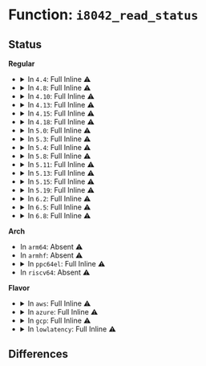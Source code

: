 # Function: <code>i8042_read_status</code>

## Status
<b>Regular</b>
<ul>
<li>
<details>
<summary>In <code>4.4</code>: Full Inline ⚠️</summary>

**Collision:** Unique Static

**Inline:** Full

**Transformation:** False

**Instances:**

```
In drivers/input/serio/i8042.c (ffffffff81664985)
Location: drivers/input/serio/i8042-x86ia64io.h:55
Inline: True
Inline callers:
  - drivers/input/serio/i8042.c:i8042_wait_write
  - drivers/input/serio/i8042.c:i8042_flush
  - drivers/input/serio/i8042.c:i8042_panic_blink
  - drivers/input/serio/i8042.c:i8042_panic_blink
  - drivers/input/serio/i8042.c:i8042_interrupt
  - drivers/input/serio/i8042.c:i8042_aux_test_irq
```
</details>
</li>
<li>
<details>
<summary>In <code>4.8</code>: Full Inline ⚠️</summary>

**Collision:** Unique Static

**Inline:** Full

**Transformation:** False

**Instances:**

```
In drivers/input/serio/i8042.c (ffffffff816c4d4b)
Location: drivers/input/serio/i8042-x86ia64io.h:55
Inline: True
Inline callers:
  - drivers/input/serio/i8042.c:i8042_panic_blink
  - drivers/input/serio/i8042.c:i8042_panic_blink
  - drivers/input/serio/i8042.c:i8042_aux_test_irq
  - drivers/input/serio/i8042.c:i8042_interrupt
  - drivers/input/serio/i8042.c:i8042_flush
  - drivers/input/serio/i8042.c:i8042_wait_write
```
</details>
</li>
<li>
<details>
<summary>In <code>4.10</code>: Full Inline ⚠️</summary>

**Collision:** Unique Static

**Inline:** Full

**Transformation:** False

**Instances:**

```
In drivers/input/serio/i8042.c (ffffffff816f2d6b)
Location: drivers/input/serio/i8042-x86ia64io.h:55
Inline: True
Inline callers:
  - drivers/input/serio/i8042.c:i8042_panic_blink
  - drivers/input/serio/i8042.c:i8042_panic_blink
  - drivers/input/serio/i8042.c:i8042_aux_test_irq
  - drivers/input/serio/i8042.c:i8042_interrupt
  - drivers/input/serio/i8042.c:i8042_flush
  - drivers/input/serio/i8042.c:i8042_wait_write
```
</details>
</li>
<li>
<details>
<summary>In <code>4.13</code>: Full Inline ⚠️</summary>

**Collision:** Unique Static

**Inline:** Full

**Transformation:** False

**Instances:**

```
In drivers/input/serio/i8042.c (ffffffff8170869d)
Location: drivers/input/serio/i8042-x86ia64io.h:55
Inline: True
Inline callers:
  - drivers/input/serio/i8042.c:i8042_panic_blink
  - drivers/input/serio/i8042.c:i8042_panic_blink
  - drivers/input/serio/i8042.c:i8042_aux_test_irq
  - drivers/input/serio/i8042.c:i8042_interrupt
  - drivers/input/serio/i8042.c:i8042_flush
  - drivers/input/serio/i8042.c:i8042_wait_write
```
</details>
</li>
<li>
<details>
<summary>In <code>4.15</code>: Full Inline ⚠️</summary>

**Collision:** Unique Static

**Inline:** Full

**Transformation:** False

**Instances:**

```
In drivers/input/serio/i8042.c (ffffffff8177988d)
Location: drivers/input/serio/i8042-x86ia64io.h:55
Inline: True
Inline callers:
  - drivers/input/serio/i8042.c:i8042_panic_blink
  - drivers/input/serio/i8042.c:i8042_panic_blink
  - drivers/input/serio/i8042.c:i8042_aux_test_irq
  - drivers/input/serio/i8042.c:i8042_interrupt
  - drivers/input/serio/i8042.c:i8042_flush
  - drivers/input/serio/i8042.c:i8042_wait_write
```
</details>
</li>
<li>
<details>
<summary>In <code>4.18</code>: Full Inline ⚠️</summary>

**Collision:** Unique Static

**Inline:** Full

**Transformation:** False

**Instances:**

```
In drivers/input/serio/i8042.c (ffffffff82732120)
Location: drivers/input/serio/i8042-x86ia64io.h:55
Inline: True
Inline callers:
  - drivers/input/serio/i8042.c:i8042_probe
  - drivers/input/serio/i8042.c:i8042_panic_blink
  - drivers/input/serio/i8042.c:i8042_panic_blink
  - drivers/input/serio/i8042.c:i8042_aux_test_irq
  - drivers/input/serio/i8042.c:i8042_interrupt
  - drivers/input/serio/i8042.c:i8042_flush
  - drivers/input/serio/i8042.c:i8042_wait_write
```
</details>
</li>
<li>
<details>
<summary>In <code>5.0</code>: Full Inline ⚠️</summary>

**Collision:** Unique Static

**Inline:** Full

**Transformation:** False

**Instances:**

```
In drivers/input/serio/i8042.c (ffffffff828eb634)
Location: drivers/input/serio/i8042-x86ia64io.h:55
Inline: True
Inline callers:
  - drivers/input/serio/i8042.c:i8042_probe
  - drivers/input/serio/i8042.c:i8042_panic_blink
  - drivers/input/serio/i8042.c:i8042_panic_blink
  - drivers/input/serio/i8042.c:i8042_aux_test_irq
  - drivers/input/serio/i8042.c:i8042_interrupt
  - drivers/input/serio/i8042.c:i8042_flush
  - drivers/input/serio/i8042.c:i8042_wait_write
```
</details>
</li>
<li>
<details>
<summary>In <code>5.3</code>: Full Inline ⚠️</summary>

**Collision:** Unique Static

**Inline:** Full

**Transformation:** False

**Instances:**

```
In drivers/input/serio/i8042.c (ffffffff82905be3)
Location: drivers/input/serio/i8042-x86ia64io.h:51
Inline: True
Inline callers:
  - drivers/input/serio/i8042.c:i8042_probe
  - drivers/input/serio/i8042.c:i8042_panic_blink
  - drivers/input/serio/i8042.c:i8042_panic_blink
  - drivers/input/serio/i8042.c:i8042_aux_test_irq
  - drivers/input/serio/i8042.c:i8042_interrupt
  - drivers/input/serio/i8042.c:i8042_flush
  - drivers/input/serio/i8042.c:i8042_wait_write
```
</details>
</li>
<li>
<details>
<summary>In <code>5.4</code>: Full Inline ⚠️</summary>

**Collision:** Unique Static

**Inline:** Full

**Transformation:** False

**Instances:**

```
In drivers/input/serio/i8042.c (ffffffff8290f61e)
Location: drivers/input/serio/i8042-x86ia64io.h:51
Inline: True
Inline callers:
  - drivers/input/serio/i8042.c:i8042_probe
  - drivers/input/serio/i8042.c:i8042_panic_blink
  - drivers/input/serio/i8042.c:i8042_panic_blink
  - drivers/input/serio/i8042.c:i8042_aux_test_irq
  - drivers/input/serio/i8042.c:i8042_interrupt
  - drivers/input/serio/i8042.c:i8042_flush
  - drivers/input/serio/i8042.c:i8042_wait_write
```
</details>
</li>
<li>
<details>
<summary>In <code>5.8</code>: Full Inline ⚠️</summary>

**Collision:** Unique Static

**Inline:** Full

**Transformation:** False

**Instances:**

```
In drivers/input/serio/i8042.c (ffffffff819258ee)
Location: drivers/input/serio/i8042-x86ia64io.h:51
Inline: True
Inline callers:
  - drivers/input/serio/i8042.c:i8042_panic_blink
  - drivers/input/serio/i8042.c:i8042_panic_blink
  - drivers/input/serio/i8042.c:i8042_controller_init
  - drivers/input/serio/i8042.c:i8042_check_aux
  - drivers/input/serio/i8042.c:i8042_aux_test_irq
  - drivers/input/serio/i8042.c:i8042_interrupt
  - drivers/input/serio/i8042.c:i8042_kbd_write
  - drivers/input/serio/i8042.c:i8042_command
  - drivers/input/serio/i8042.c:i8042_flush
```
</details>
</li>
<li>
<details>
<summary>In <code>5.11</code>: Full Inline ⚠️</summary>

**Collision:** Unique Static

**Inline:** Full

**Transformation:** False

**Instances:**

```
In drivers/input/serio/i8042.c (ffffffff8192d44e)
Location: drivers/input/serio/i8042-x86ia64io.h:51
Inline: True
Inline callers:
  - drivers/input/serio/i8042.c:i8042_panic_blink
  - drivers/input/serio/i8042.c:i8042_panic_blink
  - drivers/input/serio/i8042.c:i8042_controller_init
  - drivers/input/serio/i8042.c:i8042_check_aux
  - drivers/input/serio/i8042.c:i8042_aux_test_irq
  - drivers/input/serio/i8042.c:i8042_interrupt
  - drivers/input/serio/i8042.c:i8042_kbd_write
  - drivers/input/serio/i8042.c:i8042_command
  - drivers/input/serio/i8042.c:i8042_flush
```
</details>
</li>
<li>
<details>
<summary>In <code>5.13</code>: Full Inline ⚠️</summary>

**Collision:** Unique Static

**Inline:** Full

**Transformation:** False

**Instances:**

```
In drivers/input/serio/i8042.c (ffffffff8321cca4)
Location: drivers/input/serio/i8042-x86ia64io.h:51
Inline: True
Inline callers:
  - drivers/input/serio/i8042.c:i8042_probe
  - drivers/input/serio/i8042.c:i8042_panic_blink
  - drivers/input/serio/i8042.c:i8042_panic_blink
  - drivers/input/serio/i8042.c:i8042_check_aux
  - drivers/input/serio/i8042.c:i8042_aux_test_irq
  - drivers/input/serio/i8042.c:i8042_interrupt
  - drivers/input/serio/i8042.c:i8042_kbd_write
  - drivers/input/serio/i8042.c:i8042_command
  - drivers/input/serio/i8042.c:i8042_flush
```
</details>
</li>
<li>
<details>
<summary>In <code>5.15</code>: Full Inline ⚠️</summary>

**Collision:** Unique Static

**Inline:** Full

**Transformation:** False

**Instances:**

```
In drivers/input/serio/i8042.c (ffffffff819b17d9)
Location: drivers/input/serio/i8042-x86ia64io.h:51
Inline: True
Inline callers:
  - drivers/input/serio/i8042.c:i8042_panic_blink
  - drivers/input/serio/i8042.c:i8042_panic_blink
  - drivers/input/serio/i8042.c:i8042_controller_init
  - drivers/input/serio/i8042.c:i8042_check_aux
  - drivers/input/serio/i8042.c:i8042_aux_test_irq
  - drivers/input/serio/i8042.c:i8042_interrupt
  - drivers/input/serio/i8042.c:i8042_kbd_write
  - drivers/input/serio/i8042.c:i8042_command
  - drivers/input/serio/i8042.c:i8042_flush
```
</details>
</li>
<li>
<details>
<summary>In <code>5.19</code>: Full Inline ⚠️</summary>

**Collision:** Unique Static

**Inline:** Full

**Transformation:** False

**Instances:**

```
In drivers/input/serio/i8042.c (ffffffff81b103eb)
Location: drivers/input/serio/i8042-x86ia64io.h:51
Inline: True
Inline callers:
  - drivers/input/serio/i8042.c:i8042_panic_blink
  - drivers/input/serio/i8042.c:i8042_panic_blink
  - drivers/input/serio/i8042.c:i8042_controller_init
  - drivers/input/serio/i8042.c:i8042_aux_test_irq
  - drivers/input/serio/i8042.c:i8042_interrupt
  - drivers/input/serio/i8042.c:i8042_kbd_write
  - drivers/input/serio/i8042.c:__i8042_command
  - drivers/input/serio/i8042.c:__i8042_command
  - drivers/input/serio/i8042.c:__i8042_command
  - drivers/input/serio/i8042.c:__i8042_command
  - drivers/input/serio/i8042.c:i8042_flush
```
</details>
</li>
<li>
<details>
<summary>In <code>6.2</code>: Full Inline ⚠️</summary>

**Collision:** Unique Static

**Inline:** Full

**Transformation:** False

**Instances:**

```
In drivers/input/serio/i8042.c (ffffffff81ca0adb)
Location: drivers/input/serio/i8042-acpipnpio.h:52
Inline: True
Inline callers:
  - drivers/input/serio/i8042.c:i8042_panic_blink
  - drivers/input/serio/i8042.c:i8042_panic_blink
  - drivers/input/serio/i8042.c:i8042_controller_init
  - drivers/input/serio/i8042.c:i8042_aux_test_irq
  - drivers/input/serio/i8042.c:i8042_interrupt
  - drivers/input/serio/i8042.c:i8042_kbd_write
  - drivers/input/serio/i8042.c:__i8042_command
  - drivers/input/serio/i8042.c:__i8042_command
  - drivers/input/serio/i8042.c:__i8042_command
  - drivers/input/serio/i8042.c:__i8042_command
  - drivers/input/serio/i8042.c:i8042_flush
```
</details>
</li>
<li>
<details>
<summary>In <code>6.5</code>: Full Inline ⚠️</summary>

**Collision:** Unique Static

**Inline:** Full

**Transformation:** False

**Instances:**

```
In drivers/input/serio/i8042.c (ffffffff81d07e2b)
Location: drivers/input/serio/i8042-acpipnpio.h:52
Inline: True
Inline callers:
  - drivers/input/serio/i8042.c:i8042_panic_blink
  - drivers/input/serio/i8042.c:i8042_panic_blink
  - drivers/input/serio/i8042.c:i8042_controller_init
  - drivers/input/serio/i8042.c:i8042_aux_test_irq
  - drivers/input/serio/i8042.c:i8042_interrupt
  - drivers/input/serio/i8042.c:i8042_kbd_write
  - drivers/input/serio/i8042.c:__i8042_command
  - drivers/input/serio/i8042.c:__i8042_command
  - drivers/input/serio/i8042.c:__i8042_command
  - drivers/input/serio/i8042.c:__i8042_command
  - drivers/input/serio/i8042.c:i8042_flush
```
</details>
</li>
<li>
<details>
<summary>In <code>6.8</code>: Full Inline ⚠️</summary>

**Collision:** Unique Static

**Inline:** Full

**Transformation:** False

**Instances:**

```
In drivers/input/serio/i8042.c (ffffffff81dbda5b)
Location: drivers/input/serio/i8042-acpipnpio.h:52
Inline: True
Inline callers:
  - drivers/input/serio/i8042.c:i8042_panic_blink
  - drivers/input/serio/i8042.c:i8042_panic_blink
  - drivers/input/serio/i8042.c:i8042_controller_init
  - drivers/input/serio/i8042.c:i8042_aux_test_irq
  - drivers/input/serio/i8042.c:i8042_interrupt
  - drivers/input/serio/i8042.c:i8042_kbd_write
  - drivers/input/serio/i8042.c:__i8042_command
  - drivers/input/serio/i8042.c:__i8042_command
  - drivers/input/serio/i8042.c:__i8042_command
  - drivers/input/serio/i8042.c:__i8042_command
  - drivers/input/serio/i8042.c:i8042_flush
```
</details>
</li>
</ul>
<b>Arch</b>
<ul>
<li>
In <code>arm64</code>: Absent ⚠️
</li>
<li>
In <code>armhf</code>: Absent ⚠️
</li>
<li>
<details>
<summary>In <code>ppc64el</code>: Full Inline ⚠️</summary>

**Collision:** Unique Static

**Inline:** Full

**Transformation:** False

**Instances:**

```
In drivers/input/serio/i8042.c (c0000000013b31b0)
Location: drivers/input/serio/i8042-io.h:50
Inline: True
Inline callers:
  - drivers/input/serio/i8042.c:i8042_probe
  - drivers/input/serio/i8042.c:i8042_panic_blink
  - drivers/input/serio/i8042.c:i8042_panic_blink
  - drivers/input/serio/i8042.c:i8042_aux_test_irq
  - drivers/input/serio/i8042.c:i8042_interrupt
  - drivers/input/serio/i8042.c:i8042_flush
  - drivers/input/serio/i8042.c:i8042_wait_write
```
</details>
</li>
<li>
In <code>riscv64</code>: Absent ⚠️
</li>
</ul>
<b>Flavor</b>
<ul>
<li>
<details>
<summary>In <code>aws</code>: Full Inline ⚠️</summary>

**Collision:** Unique Static

**Inline:** Full

**Transformation:** False

**Instances:**

```
In drivers/input/serio/i8042.c (ffffffff828f63bd)
Location: drivers/input/serio/i8042-x86ia64io.h:51
Inline: True
Inline callers:
  - drivers/input/serio/i8042.c:i8042_probe
  - drivers/input/serio/i8042.c:i8042_panic_blink
  - drivers/input/serio/i8042.c:i8042_panic_blink
  - drivers/input/serio/i8042.c:i8042_aux_test_irq
  - drivers/input/serio/i8042.c:i8042_interrupt
  - drivers/input/serio/i8042.c:i8042_flush
  - drivers/input/serio/i8042.c:i8042_wait_write
```
</details>
</li>
<li>
<details>
<summary>In <code>azure</code>: Full Inline ⚠️</summary>

**Collision:** Unique Static

**Inline:** Full

**Transformation:** False

**Instances:**

```
In drivers/input/serio/i8042.c (ffffffff828ed824)
Location: drivers/input/serio/i8042-x86ia64io.h:51
Inline: True
Inline callers:
  - drivers/input/serio/i8042.c:i8042_probe
  - drivers/input/serio/i8042.c:i8042_panic_blink
  - drivers/input/serio/i8042.c:i8042_panic_blink
  - drivers/input/serio/i8042.c:i8042_aux_test_irq
  - drivers/input/serio/i8042.c:i8042_interrupt
  - drivers/input/serio/i8042.c:i8042_flush
  - drivers/input/serio/i8042.c:i8042_wait_write
```
</details>
</li>
<li>
<details>
<summary>In <code>gcp</code>: Full Inline ⚠️</summary>

**Collision:** Unique Static

**Inline:** Full

**Transformation:** False

**Instances:**

```
In drivers/input/serio/i8042.c (ffffffff8290a1b5)
Location: drivers/input/serio/i8042-x86ia64io.h:51
Inline: True
Inline callers:
  - drivers/input/serio/i8042.c:i8042_probe
  - drivers/input/serio/i8042.c:i8042_panic_blink
  - drivers/input/serio/i8042.c:i8042_panic_blink
  - drivers/input/serio/i8042.c:i8042_aux_test_irq
  - drivers/input/serio/i8042.c:i8042_interrupt
  - drivers/input/serio/i8042.c:i8042_flush
  - drivers/input/serio/i8042.c:i8042_wait_write
```
</details>
</li>
<li>
<details>
<summary>In <code>lowlatency</code>: Full Inline ⚠️</summary>

**Collision:** Unique Static

**Inline:** Full

**Transformation:** False

**Instances:**

```
In drivers/input/serio/i8042.c (ffffffff82910680)
Location: drivers/input/serio/i8042-x86ia64io.h:51
Inline: True
Inline callers:
  - drivers/input/serio/i8042.c:i8042_probe
  - drivers/input/serio/i8042.c:i8042_panic_blink
  - drivers/input/serio/i8042.c:i8042_panic_blink
  - drivers/input/serio/i8042.c:i8042_aux_test_irq
  - drivers/input/serio/i8042.c:i8042_interrupt
  - drivers/input/serio/i8042.c:i8042_flush
  - drivers/input/serio/i8042.c:i8042_wait_write
```
</details>
</li>
</ul>

## Differences

